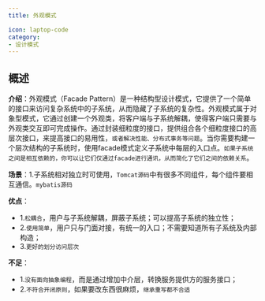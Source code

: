 ```yaml
---
title: 外观模式

icon: laptop-code
category:
- 设计模式
---
```


## 概述

**介绍**：外观模式（Facade Pattern）是一种结构型设计模式，它提供了一个简单的接口来访问复杂系统中的子系统，从而隐藏了子系统的复杂性。外观模式属于对象型模式，它通过创建一个外观类，将客户端与子系统解耦，使得客户端只需要与外观类交互即可完成操作。通过封装细粒度的接口，提供组合各个细粒度接口的高层次接口，来提高接口的易用性，`或者解决性能、分布式事务等问题`。当你需要构建一个层次结构的子系统时，使用facade模式定义子系统中每层的入口点。`如果子系统之间是相互依赖的，你可以让它们仅通过facade进行通讯，从而简化了它们之间的依赖关系`。

**场景**：1.子系统相对独立时可使用，`Tomcat源码`中有很多不同组件，每个组件要相互通信。`mybatis源码`

**优点**：
* 1.`松耦合`，用户与子系统解耦，屏蔽子系统；可以提高子系统的独立性；
* 2.`使用简单`，用户只与门面对接，有统一的入口；不需要知道所有子系统及内部构造；
* 3.`更好的划分访问层次`

**不足**：
* 1.`没有面向抽象编程`，而是通过增加中介层，转换服务提供方的服务接口；
* 2.`不符合开闭原则`，如果要改东西很麻烦，`继承重写都不合适`
